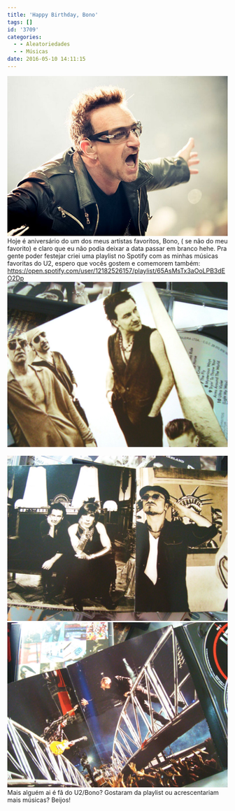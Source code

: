 ```yaml
---
title: 'Happy Birthday, Bono'
tags: []
id: '3709'
categories:
  - - Aleatoriedades
  - - Músicas
date: 2016-05-10 14:11:15
---
```


[![Bono singing ](/images/2016/05/Bono_U2_360_Tour.jpg)](/images/2016/05/Bono_U2_360_Tour.jpg) Hoje é aniversário do um dos meus artistas favoritos, Bono, ( se não do meu favorito) e claro que eu não podia deixar a data passar em branco hehe. Pra gente poder festejar criei uma playlist no Spotify com as minhas músicas favoritas do U2, espero que vocês gostem e comemorem também: https://open.spotify.com/user/12182526157/playlist/65AsMsTx3aOoLPB3dEO2Dp [![encarte achtung baby U2](/images/2016/05/CD-U2-Bono-1024x768.jpg)](/images/2016/05/CD-U2-Bono.jpg)   [![CD Achtung baby U2- Bono](/images/2016/05/U2-Encarte-1024x768.jpg)](/images/2016/05/U2-Encarte.jpg) [![Encarte DVD 360 Tour - U2](/images/2016/05/u2-tour-360-1024x768.jpg)](/images/2016/05/u2-tour-360.jpg) Mais alguém ai é fã do U2/Bono? Gostaram da playlist ou acrescentariam mais músicas? Beijos!
